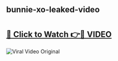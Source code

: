 ## bunnie-xo-leaked-video 

# <h2><a href="http://freeplayer.one?title=bunnie-xo-leaked-video&ref=21J">🔗 Click to Watch 👉🔴 VIDEO</a></h2>

<a href="http://freeplayer.one?title=bunnie-xo-leaked-video&ref=21J" rel="nofollow" data-target="animated-image.originalLink"><img src="https://i.ibb.co.com/xMMVF88/686577567.gif" alt="Viral Video Original" style="max-width: 100%; display: inline-block;" data-target="animated-image.originalImage"></a>

